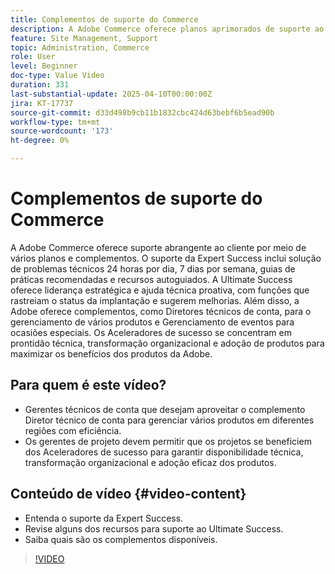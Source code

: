 ```yaml
---
title: Complementos de suporte do Commerce
description: A Adobe Commerce oferece planos aprimorados de suporte ao cliente, incluindo Expert Success, Ultimate Success e vários complementos para assistência estratégica.
feature: Site Management, Support
topic: Administration, Commerce
role: User
level: Beginner
doc-type: Value Video
duration: 331
last-substantial-update: 2025-04-10T00:00:00Z
jira: KT-17737
source-git-commit: d33d498b9cb11b1832cbc424d63bebf6b5ead90b
workflow-type: tm+mt
source-wordcount: '173'
ht-degree: 0%

---
```



# Complementos de suporte do Commerce

A Adobe Commerce oferece suporte abrangente ao cliente por meio de vários planos e complementos. O suporte da Expert Success inclui solução de problemas técnicos 24 horas por dia, 7 dias por semana, guias de práticas recomendadas e recursos autoguiados. A Ultimate Success oferece liderança estratégica e ajuda técnica proativa, com funções que rastreiam o status da implantação e sugerem melhorias. Além disso, a Adobe oferece complementos, como Diretores técnicos de conta, para o gerenciamento de vários produtos e Gerenciamento de eventos para ocasiões especiais. Os Aceleradores de sucesso se concentram em prontidão técnica, transformação organizacional e adoção de produtos para maximizar os benefícios dos produtos da Adobe.

## Para quem é este vídeo?

* Gerentes técnicos de conta que desejam aproveitar o complemento Diretor técnico de conta para gerenciar vários produtos em diferentes regiões com eficiência.
* Os gerentes de projeto devem permitir que os projetos se beneficiem dos Aceleradores de sucesso para garantir disponibilidade técnica, transformação organizacional e adoção eficaz dos produtos.

## Conteúdo de vídeo {#video-content}

* Entenda o suporte da Expert Success.
* Revise alguns dos recursos para suporte ao Ultimate Success.
* Saiba quais são os complementos disponíveis.


>[!VIDEO](https://video.tv.adobe.com/v/3457545/?learn=on&enablevpops)

